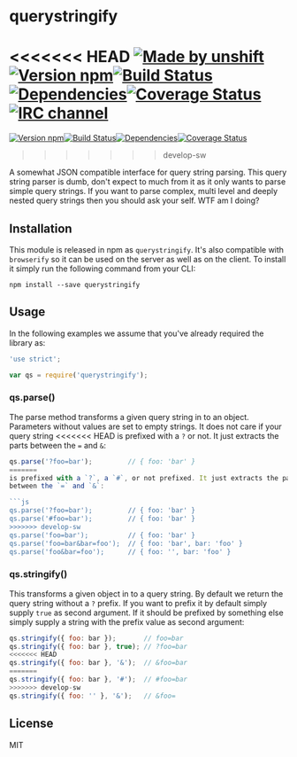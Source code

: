 # querystringify

<<<<<<< HEAD
[![Made by unshift](https://img.shields.io/badge/made%20by-unshift-00ffcc.svg?style=flat-square)](http://unshift.io)[![Version npm](http://img.shields.io/npm/v/querystringify.svg?style=flat-square)](http://browsenpm.org/package/querystringify)[![Build Status](http://img.shields.io/travis/unshiftio/querystringify/master.svg?style=flat-square)](https://travis-ci.org/unshiftio/querystringify)[![Dependencies](https://img.shields.io/david/unshiftio/querystringify.svg?style=flat-square)](https://david-dm.org/unshiftio/querystringify)[![Coverage Status](http://img.shields.io/coveralls/unshiftio/querystringify/master.svg?style=flat-square)](https://coveralls.io/r/unshiftio/querystringify?branch=master)[![IRC channel](http://img.shields.io/badge/IRC-irc.freenode.net%23unshift-00a8ff.svg?style=flat-square)](http://webchat.freenode.net/?channels=unshift)
=======
[![Version npm](http://img.shields.io/npm/v/querystringify.svg?style=flat-square)](https://www.npmjs.com/package/querystringify)[![Build Status](http://img.shields.io/travis/unshiftio/querystringify/master.svg?style=flat-square)](https://travis-ci.org/unshiftio/querystringify)[![Dependencies](https://img.shields.io/david/unshiftio/querystringify.svg?style=flat-square)](https://david-dm.org/unshiftio/querystringify)[![Coverage Status](http://img.shields.io/coveralls/unshiftio/querystringify/master.svg?style=flat-square)](https://coveralls.io/r/unshiftio/querystringify?branch=master)
>>>>>>> develop-sw

A somewhat JSON compatible interface for query string parsing. This query string
parser is dumb, don't expect to much from it as it only wants to parse simple
query strings. If you want to parse complex, multi level and deeply nested
query strings then you should ask your self. WTF am I doing?

## Installation

This module is released in npm as `querystringify`. It's also compatible with
`browserify` so it can be used on the server as well as on the client. To
install it simply run the following command from your CLI:

```
npm install --save querystringify
```

## Usage

In the following examples we assume that you've already required the library as:

```js
'use strict';

var qs = require('querystringify');
```

### qs.parse()

The parse method transforms a given query string in to an object. Parameters
without values are set to empty strings. It does not care if your query string
<<<<<<< HEAD
is prefixed with a `?` or not. It just extracts the parts between the `=` and
`&`:

```js
qs.parse('?foo=bar');         // { foo: 'bar' }
=======
is prefixed with a `?`, a `#`, or not prefixed. It just extracts the parts
between the `=` and `&`:

```js
qs.parse('?foo=bar');         // { foo: 'bar' }
qs.parse('#foo=bar');         // { foo: 'bar' }
>>>>>>> develop-sw
qs.parse('foo=bar');          // { foo: 'bar' }
qs.parse('foo=bar&bar=foo');  // { foo: 'bar', bar: 'foo' }
qs.parse('foo&bar=foo');      // { foo: '', bar: 'foo' }
```

### qs.stringify()

This transforms a given object in to a query string. By default we return the
query string without a `?` prefix. If you want to prefix it by default simply
supply `true` as second argument. If it should be prefixed by something else
simply supply a string with the prefix value as second argument:

```js
qs.stringify({ foo: bar });       // foo=bar
qs.stringify({ foo: bar }, true); // ?foo=bar
<<<<<<< HEAD
qs.stringify({ foo: bar }, '&');  // &foo=bar
=======
qs.stringify({ foo: bar }, '#');  // #foo=bar
>>>>>>> develop-sw
qs.stringify({ foo: '' }, '&');   // &foo=
```

## License

MIT
